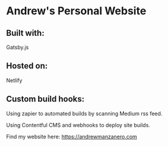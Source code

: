 # Andrew's Personal Website

## Built with:

Gatsby.js

## Hosted on:

Netlify

## Custom build hooks:

Using zapier to automated builds by scanning Medium rss feed.

Using Contentful CMS and webhooks to deploy site builds.

Find my website here: https://andrewmanzanero.com
